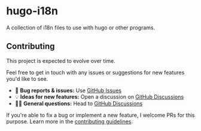 # hugo-i18n
A collection of i18n files to use with hugo or other programs.

## Contributing

This project is expected to evolve over time. 

Feel free to get in touch with any issues or suggestions for new features you'd like to see.

- 🐛 **Bug reports & issues:** Use [GitHub Issues](https://github.com/slashformotion/hugo-i18n/issues)
- 💡 **Ideas for new features:** Open a discussion on [GitHub Discussions](https://github.com/slashformotion/hugo-i18n/discussions)
- 🙋‍♀️ **General questions:** Head to [GitHub Discussions](https://github.com/slashformotion/hugo-i18n/discussions)

If you're able to fix a bug or implement a new feature, I welcome PRs for this purpose. Learn more in the [contributing guidelines](https://github.com/slashformotion/hugo-i18n/blob/dev/CONTRIBUTING.md).